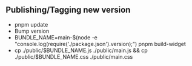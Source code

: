 ## Publishing/Tagging new version
- pnpm update
- Bump version
- BUNDLE_NAME=main-$(node -e "console.log(require('./package.json').version);") pnpm build-widget
- cp ./public/$BUNDLE_NAME.js ./public/main.js && cp ./public/$BUNDLE_NAME.css ./public/main.css